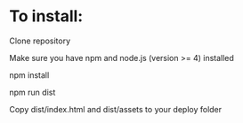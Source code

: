 # To install:

Clone repository

Make sure you have npm and node.js (version >= 4) installed

npm install

npm run dist

Copy dist/index.html and dist/assets to your deploy folder

